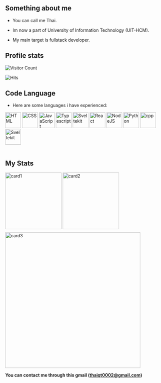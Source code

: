 
## Something about me

- You can call me Thai.

- Im now a part of University of Information Technology (UIT-HCM).

- My main target is fullstack developer.

## Profile stats
![Visitor Count](https://profile-counter.glitch.me/thaiqt0002/count.svg)

![Hits](https://hits.sh/github.com/thaiqt0002.svg?view=today-total&style=for-the-badge&label=visitors&logo=4chan)

## Code Language 

- Here are some languages i have experienced:
<div>
    <img alt="HTML" width="50px" src="https://cdn.jsdelivr.net/gh/devicons/devicon/icons/html5/html5-plain.svg" />
    <img alt="CSS" width="50px" src="https://cdn.jsdelivr.net/gh/devicons/devicon/icons/css3/css3-plain.svg" />
    <img alt="JavaScript" width="50px" src="https://cdn.jsdelivr.net/gh/devicons/devicon/icons/javascript/javascript-plain.svg" />
    <img alt="Typescript" width="50px" src="https://cdn.jsdelivr.net/gh/devicons/devicon@latest/icons/typescript/typescript-original.svg" />
    <img alt="Sveltekit" width="50px" src="https://cdn.jsdelivr.net/gh/devicons/devicon@latest/icons/nextjs/nextjs-original.svg" />
    <img alt="React" width="50px" src="https://cdn.jsdelivr.net/gh/devicons/devicon/icons/react/react-original.svg" />
    <img alt="NodeJS" width="50px" src="https://cdn.jsdelivr.net/gh/devicons/devicon/icons/nodejs/nodejs-original.svg" />
    <img alt="Python" width="50px" src="https://cdn.jsdelivr.net/gh/devicons/devicon/icons/python/python-plain.svg" />
    <img alt="cpp" width="50px" src="https://cdn.jsdelivr.net/gh/devicons/devicon@latest/icons/cplusplus/cplusplus-original.svg" />
    <img alt="Sveltekit" width="50px" src="https://cdn.jsdelivr.net/gh/devicons/devicon@latest/icons/svelte/svelte-original.svg" />
</div>
<br>

## My Stats
<div>
<img align='top' height='180px' style='padding-bottom:10px' src="https://github-readme-stats.vercel.app/api/top-langs?username=thaiqt0002&show_icons=true&locale=en&layout=compact&theme=catppuccin_latte" alt="card1" />
<img height='180px' src="https://github-readme-stats.vercel.app/api?username=thaiqt0002&show_icons=true&locale=en&theme=catppuccin_latte" alt="card2" />
</div>
<img width='432px' src="https://github-readme-streak-stats.herokuapp.com/?user=thaiqt0002&theme=catppuccin_latte" alt="card3" />

**You can contact me through this gmail (thaiqt0002@gmail.com)**



